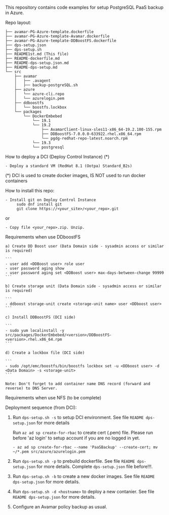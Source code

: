 This repository contains code examples for setup PostgreSQL PaaS backup in Azure.

Repo layout:

```
├── avamar-PG-Azure-template.dockerfile
├── avamar-PG-Azure-template-Avamar.dockerfile
├── avamar-PG-Azure-template-DDBoostFS.dockerfile
├── dps-setup.json
├── dps-setup.sh
├── README1st.md (This file)
├── README-dockerfile.md
├── README-dps-setup.json.md
├── README-dps-setup.md
└── src
    ├── avamar
	│   ├── .avagent
    │   ├── backup-postgreSQL.sh
    ├── azure
    │   └── azure-cli.repo
    │   └── azurelogin.pem
    ├── ddboostfs
    │   └── boostfs.lockbox
    └── packages
        └── DockerEmbebed
		    └── 19.1
            └── 19.2
                ├── AvamarClient-linux-sles11-x86_64-19.2.100-155.rpm
                ├── DDBoostFS-7.0.0.0-633922.rhel.x86_64.rpm
                └── pgdg-redhat-repo-latest.noarch.rpm
			└── 19.3
			└── postgresql

```
How to deploy a DCI (Deploy Control Instance) (*)

```
- Deploy a standard VM (RedHat 8.1 (Ootpa) Standard_B2s)

```
(*) DCI is used to create docker images, IS NOT used to run docker containers

How to install this repo:

```
- Install git on Deploy Control Instance
	 sudo dnf install git
	 git clone https://<your_site>/<your_repo>.git
```
or
```
- Copy file <your_repo>.zip. Unzip.	 
```

Requirements when use DDboostFS
 
	a) Create DD Boost user (Data Domain side - sysadmin access or similar is required)

	```
	- user add <DDBoost user> role user
	- user password aging show
	- user password aging set <DDBoost user> max-days-between-change 99999
	```

	b) Create storage unit (Data Domain side - sysadmin access or similar is required)

	```
	- ddboost storage-unit create <storage-unit name> user <DDboost user>
	```
		
	c) Install DDBoostFS (DCI side)

	```	
	- sudo yum localinstall -y src/packages/DockerEmbebed/<version>/DDBoostFS-<version>.rhel.x86_64.rpm
	```

	d) Create a lockbox file (DCI side)

	```
	- sudo /opt/emc/boostfs/bin/boostfs lockbox set -u <DDboost user> -d <Data Domain> -s <storage-unit>
	```

	Note: Don't forget to add container name DNS record (forward and reverse) to DNS Server. 

Requirements when use NFS (to be complete)

Deployment sequence (from DCI):

1) Run ```dps-setup.sh -s``` to setup DCI environment.
   See file ``` README dps-setup.json ``` for more details
   
   Run ```az ad sp create-for-rbac``` to create cert (.pem) file. Please run before 'az login' to setup account if you are no logged in yet.
   ```	
   - az ad sp create-for-rbac --name 'PaaSBackup' --create-cert; mv ~/*.pem src/azure/azurelogin.pem
   ```

2) Run ```dps-setup.sh -p``` to prebuild dockerfile.
   See file ``` README dps-setup.json ``` for more details. Complete  ```dps-setup.json``` file before!!!.

3) Run ```dps-setup.sh -b``` to create a new docker images.
   See file ``` README dps-setup.json ``` for more details.

4) Run ```dps-setup.sh -d <hostname>``` to deploy a new contanier.
   See file ``` README dps-setup.json ``` for more details.
   
6) Configure an Avamar policy backup as usual.

